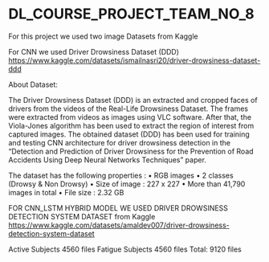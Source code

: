 # DL_COURSE_PROJECT_TEAM_NO_8

For this project we used two image Datasets from Kaggle

For CNN we used Driver Drowsiness Dataset (DDD)
https://www.kaggle.com/datasets/ismailnasri20/driver-drowsiness-dataset-ddd

About Dataset:

The Driver Drowsiness Dataset (DDD) is an extracted and cropped faces of drivers from the videos of the Real-Life Drowsiness Dataset. The frames were extracted from videos as images using VLC software. After that, the Viola-Jones algorithm has been used to extract the region of interest from captured images. The obtained dataset (DDD) has been used for training and testing CNN architecture for driver drowsiness detection in the “Detection and Prediction of Driver Drowsiness for the Prevention of Road Accidents Using Deep Neural Networks Techniques” paper.

The dataset has the following properties :
• RGB images
• 2 classes (Drowsy & Non Drowsy)
• Size of image : 227 x 227
• More than 41,790 images in total
• File size : 2.32 GB

FOR CNN_LSTM HYBRID MODEL WE USED DRIVER DROWSINESS DETECTION SYSTEM DATASET from Kaggle
https://www.kaggle.com/datasets/amaldev007/driver-drowsiness-detection-system-dataset

Active Subjects
4560 files
Fatigue Subjects
4560 files
Total: 9120 files
